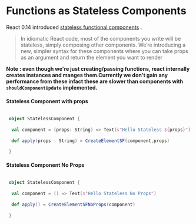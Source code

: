 # Functions as Stateless Components

React 0.14 introduced [stateless functional components](https://facebook.github.io/react/blog/2015/10/07/react-v0.14.html#stateless-functional-components) .

>In idiomatic React code, most of the components you write will be stateless, simply composing other components. We’re introducing a new, simpler syntax for these components where you can take props as an argument and return the element you want to render


**Note : even though we're just creating/passing functions, react internally creates instances and manges them.Currently we don't gain any performance from these infact these are slower than components with `shouldComponentUpdate` implemented.**


#### Stateless Component with props

```scala

 object StatelessComponent {
  
  val component = (props: String) => Text(s"Hello Stateless ${props}")
 
  def apply(props : String) = CreateElementSF(component,props)
  
 }

```

#### Stateless Component No Props

```scala

 object StatelessComponent {
  
  val component = () => Text(s"Hello Stateless No Props")
 
  def apply() = CreateElementSFNoProps(component)
  
 }

```
